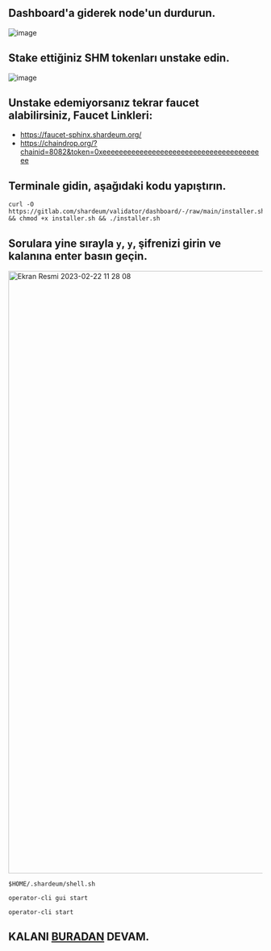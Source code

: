 ## Dashboard'a giderek node'un durdurun.

![image](https://user-images.githubusercontent.com/101462877/220562806-174897e4-5f2c-48cb-bf45-fd84b21bad7c.png)


## Stake ettiğiniz SHM tokenları unstake edin.

![image](https://user-images.githubusercontent.com/101462877/220563043-8c0b781c-f22d-4768-a51d-00da4e3b08f6.png)


## Unstake edemiyorsanız tekrar faucet alabilirsiniz, Faucet Linkleri:

- https://faucet-sphinx.shardeum.org/
- https://chaindrop.org/?chainid=8082&token=0xeeeeeeeeeeeeeeeeeeeeeeeeeeeeeeeeeeeeeeee

## Terminale gidin, aşağıdaki kodu yapıştırın.


```
curl -O https://gitlab.com/shardeum/validator/dashboard/-/raw/main/installer.sh && chmod +x installer.sh && ./installer.sh
```

## Sorulara yine sırayla `y`, `y`, şifrenizi girin ve kalanına enter basın geçin.

<img width="1195" alt="Ekran Resmi 2023-02-22 11 28 08" src="https://user-images.githubusercontent.com/101462877/220564430-f181bcc5-5c20-4a64-803b-544fc052af9e.png">


```
$HOME/.shardeum/shell.sh
```

```
operator-cli gui start
```

```
operator-cli start
```
  


## KALANI [BURADAN](https://github.com/thisislexar/Shardeum-Betanet#4-bilgisayar%C4%B1m%C4%B1zda-herhangi-bir-taray%C4%B1c%C4%B1y%C4%B1-a%C3%A7%C4%B1yoruz) DEVAM.
